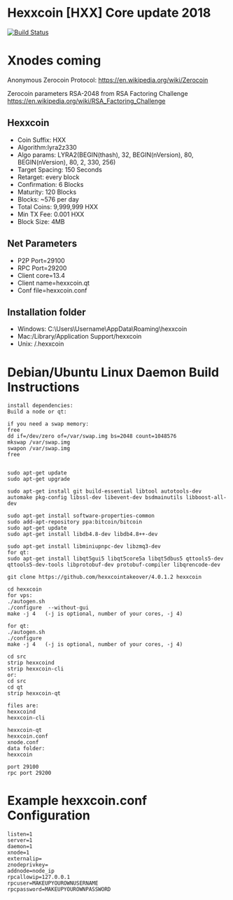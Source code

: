 Hexxcoin [HXX] Core update 2018
===============================

[![Build Status](https://travis-ci.org/hexxcointakeover/hexxcoin.svg?branch=master)](https://travis-ci.org/hexxcointakeover/hexxcoin)

# **Xnodes coming**

Anonymous Zerocoin Protocol:
https://en.wikipedia.org/wiki/Zerocoin

Zerocoin  parameters RSA-2048 from RSA Factoring Challenge
https://en.wikipedia.org/wiki/RSA_Factoring_Challenge

Hexxcoin
----------------
* Coin Suffix: HXX
* Algorithm:lyra2z330
* Algo params: LYRA2(BEGIN(thash), 32, BEGIN(nVersion), 80, BEGIN(nVersion), 80, 2, 330, 256)
* Target Spacing: 150 Seconds
* Retarget: every block
* Confirmation: 6 Blocks
* Maturity: 120 Blocks
* Blocks: ~576 per day
* Total Coins: 9,999,999 HXX
* Min TX Fee: 0.001 HXX
* Block Size: 4MB


Net Parameters
----------------
* P2P Port=29100
* RPC Port=29200
* Client core=13.4
* Client name=hexxcoin.qt
* Conf file=hexxcoin.conf

Installation folder
----------------
* Windows: C:\Users\Username\AppData\Roaming\hexxcoin
* Mac:/Library/Application Support/hexxcoin
* Unix: /.hexxcoin




Debian/Ubuntu Linux Daemon Build Instructions
================================================

	install dependencies:
	Build a node or qt:

	if you need a swap memory:
	free
	dd if=/dev/zero of=/var/swap.img bs=2048 count=1048576
	mkswap /var/swap.img
	swapon /var/swap.img   
	free   


	sudo apt-get update
	sudo apt-get upgrade

	sudo apt-get install git build-essential libtool autotools-dev automake pkg-config libssl-dev libevent-dev bsdmainutils libboost-all-dev

	sudo apt-get install software-properties-common
	sudo add-apt-repository ppa:bitcoin/bitcoin
	sudo apt-get update
	sudo apt-get install libdb4.8-dev libdb4.8++-dev

	sudo apt-get install libminiupnpc-dev libzmq3-dev
	for qt:
	sudo apt-get install libqt5gui5 libqt5core5a libqt5dbus5 qttools5-dev qttools5-dev-tools libprotobuf-dev protobuf-compiler libqrencode-dev

	git clone https://github.com/hexxcointakeover/4.0.1.2 hexxcoin

	cd hexxcoin
	for vps:
	./autogen.sh
	./configure  --without-gui
	make -j 4   (-j is optional, number of your cores, -j 4)

	for qt:
	./autogen.sh
	./configure
	make -j 4   (-j is optional, number of your cores, -j 4)

	cd src
	strip hexxcoind
	strip hexxcoin-cli
	or:
	cd src
	cd qt
	strip hexxcoin-qt

	files are:
	hexxcoind
	hexxcoin-cli

	hexxcoin-qt
	hexxcoin.conf
	xnode.conf
	data folder:
	hexxcoin

	port 29100
	rpc port 29200

Example hexxcoin.conf Configuration
===================================================

	listen=1
	server=1
	daemon=1
	xnode=1
	externalip=
	znodeprivkey=
	addnode=node_ip
	rpcallowip=127.0.0.1
	rpcuser=MAKEUPYOUROWNUSERNAME
	rpcpassword=MAKEUPYOUROWNPASSWORD
	

	
	



